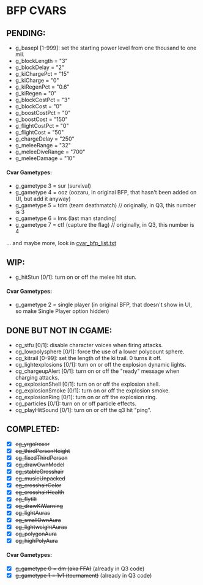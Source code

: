 # BFP CVARS

## PENDING:

- g_basepl [1-999]: set the starting power level from one thousand to one mil.
- g_blockLength = "3"
- g_blockDelay = "2"
- g_kiChargePct = "15"
- g_kiCharge = "0"
- g_kiRegenPct = "0.6"
- g_kiRegen = "0"
- g_blockCostPct = "3"
- g_blockCost = "0"
- g_boostCostPct = "0"
- g_boostCost = "150"
- g_flightCostPct = "0"
- g_flightCost = "50"
- g_chargeDelay = "250"
- g_meleeRange = "32"
- g_meleeDiveRange = "700"
- g_meleeDamage = "10"

#### Cvar Gametypes:

- g_gametype 3 = sur (survival)
- g_gametype 4 = ooz (oozaru, in original BFP, that hasn't been added on UI, but add it anyway)
- g_gametype 5 = tdm (team deathmatch) // originally, in Q3, this number is 3
- g_gametype 6 = lms (last man standing)
- g_gametype 7 = ctf (capture the flag) // originally, in Q3, this number is 4

... and maybe more, look in [cvar_bfp_list.txt](docs/cvar_bfp_list.txt)


## WIP:

- g_hitStun [0/1]: turn on or off the melee hit stun.

#### Cvar Gametypes:

- g_gametype 2 = single player (in original BFP, that doesn't show in UI, so make Single Player option hidden)

## DONE BUT NOT IN CGAME:

- cg_stfu [0/1]: disable character voices when firing attacks.
- cg_lowpolysphere [0/1]: force the use of a lower polycount sphere.
- cg_kitrail [0-99]: set the length of the ki trail. 0 turns it off.
- cg_lightexplosions [0/1]: turn on or off the explosion dynamic lights.
- cg_chargeupAlert [0/1]: turn on or off the "ready" message when charging attacks.
- cg_explosionShell [0/1]: turn on or off the explosion shell.
- cg_explosionSmoke [0/1]: turn on or off the explosion smoke.
- cg_explosionRing [0/1]: turn on or off the explosion ring.
- cg_particles [0/1]: turn on or off particle effects.
- cg_playHitSound [0/1]: turn on or off the q3 hit "ping".


## COMPLETED:

- [x] ~~cg_yrgolroxor~~
- [x] ~~cg_thirdPersonHeight~~
- [x] ~~cg_fixedThirdPerson~~
- [x] ~~cg_drawOwnModel~~
- [x] ~~cg_stableCrosshair~~
- [x] ~~cg_musicUnpacked~~
- [x] ~~cg_crosshairColor~~
- [x] ~~cg_crosshairHealth~~
- [x] ~~cg_flytilt~~
- [x] ~~cg_drawKiWarning~~
- [x] ~~cg_lightAuras~~
- [x] ~~cg_smallOwnAura~~
- [x] ~~cg_lightweightAuras~~
- [x] ~~cg_polygonAura~~
- [x] ~~cg_highPolyAura~~

#### Cvar Gametypes:

- [x] ~~g_gametype 0 = dm (aka FFA)~~ (already in Q3 code)
- [x] ~~g_gametype 1 = 1v1 (tournament)~~ (already in Q3 code)